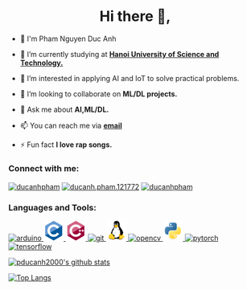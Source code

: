 <h1 align="center">Hi there 👋,</h1>

- 👨 I'm Pham Nguyen Duc Anh

- 🌱 I’m currently studying at **[Hanoi University of Science and Technology.](https://www.hust.edu.vn)**

- 🔭 I’m interested in applying AI and IoT to solve practical problems.

- 👯 I’m looking to collaborate on **ML/DL projects.**

- 💬 Ask me about **AI,ML/DL.**

- 📫 You can reach me via **[email](pducanh2000@gmail.com)**

- ⚡ Fun fact **I love rap songs.**

<h3 align="left">Connect with me:</h3>
<p align="left">
<a href="https://kaggle.com/ducanhpham" target="blank"><img align="center" src="https://cdn.jsdelivr.net/npm/simple-icons@3.0.1/icons/kaggle.svg" alt="ducanhpham" height="30" width="40" /></a>
<a href="https://fb.com/ducanh.pham.121772" target="blank"><img align="center" src="https://cdn.jsdelivr.net/npm/simple-icons@3.0.1/icons/facebook.svg" alt="ducanh.pham.121772" height="30" width="40" /></a>
<a href="https://codeforces.com/profile/ducanhpham" target="blank"><img align="center" src="https://cdn.jsdelivr.net/npm/simple-icons@3.0.1/icons/codeforces.svg" alt="ducanhpham" height="30" width="40" /></a>
</p>

<h3 align="left">Languages and Tools:</h3>
<p align="left"> <a href="https://www.arduino.cc/" target="_blank"> <img src="https://cdn.worldvectorlogo.com/logos/arduino-1.svg" alt="arduino" width="40" height="40"/> </a> <a href="https://www.cprogramming.com/" target="_blank"> <img src="https://raw.githubusercontent.com/devicons/devicon/master/icons/c/c-original.svg" alt="c" width="40" height="40"/> </a> <a href="https://www.w3schools.com/cpp/" target="_blank"> <img src="https://raw.githubusercontent.com/devicons/devicon/master/icons/cplusplus/cplusplus-original.svg" alt="cplusplus" width="40" height="40"/> </a> <a href="https://git-scm.com/" target="_blank"> <img src="https://www.vectorlogo.zone/logos/git-scm/git-scm-icon.svg" alt="git" width="40" height="40"/> </a> <a href="https://www.linux.org/" target="_blank"> <img src="https://raw.githubusercontent.com/devicons/devicon/master/icons/linux/linux-original.svg" alt="linux" width="40" height="40"/> </a> <a href="https://opencv.org/" target="_blank"> <img src="https://www.vectorlogo.zone/logos/opencv/opencv-icon.svg" alt="opencv" width="40" height="40"/> </a> <a href="https://www.python.org" target="_blank"> <img src="https://raw.githubusercontent.com/devicons/devicon/master/icons/python/python-original.svg" alt="python" width="40" height="40"/> </a> <a href="https://pytorch.org/" target="_blank"> <img src="https://www.vectorlogo.zone/logos/pytorch/pytorch-icon.svg" alt="pytorch" width="40" height="40"/> </a> <a href="https://www.tensorflow.org" target="_blank"> <img src="https://www.vectorlogo.zone/logos/tensorflow/tensorflow-icon.svg" alt="tensorflow" width="40" height="40"/> </a> </p>

[![pducanh2000's github stats](https://github-readme-stats.vercel.app/api?username=pducanh2000&theme=radical&show_icons=true&count_private=true)](https://github.com/anuraghazra/github-readme-stats)

[![Top Langs](https://github-readme-stats.vercel.app/api/top-langs/?username=pducanh2000&theme=radical&layout=compact)](https://github.com/anuraghazra/github-readme-stats)
